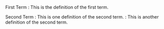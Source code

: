 First Term
: This is the definition of the first term.

Second Term
: This is one definition of the second term.
: This is another definition of the second term.